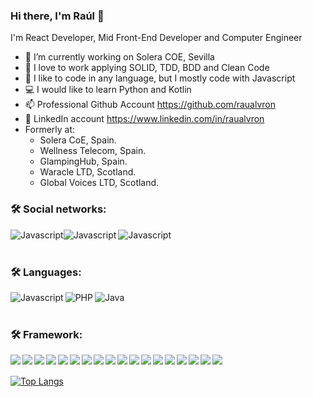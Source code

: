### Hi there, I'm Raúl 👋

I'm React Developer, Mid Front-End Developer and Computer Engineer

- 🔭 I’m currently working on Solera COE, Sevilla
- 💬 I love to work applying SOLID, TDD, BDD and Clean Code
- 🌱 I like to code in any language, but I mostly code with Javascript
- :computer: I would like to learn Python and Kotlin
- 📫 Professional Github Account https://github.com/raualvron
- :newspaper: LinkedIn account https://www.linkedin.com/in/raualvron
- Formerly at:
  - Solera CoE, Spain.
  - Wellness Telecom, Spain.
  - GlampingHub, Spain.
  - Waracle LTD, Scotland.
  - Global Voices LTD, Scotland.
  
### 🛠 Social networks:
<img style="float:left" alt="Javascript" src="https://img.shields.io/badge/GitHub-100000?style=for-the-badge&logo=github&logoColor=white"/>
<img align="left" alt="Javascript" src="https://img.shields.io/badge/LinkedIn-0077B5?style=for-the-badge&logo=linkedin&logoColor=white"/>
<img align="left" alt="Javascript" src="https://img.shields.io/badge/Twitter-1DA1F2?style=for-the-badge&logo=twitter&logoColor=white"/>
<br/><br/>
  
### 🛠 Languages:
<img align="left" alt="Javascript" src="https://img.shields.io/badge/JavaScript-323330?style=for-the-badge&logo=javascript&logoColor=F7DF1E"/>
<img align="left" alt="PHP" src="https://img.shields.io/badge/PHP-777BB4?style=for-the-badge&logo=php&logoColor=white"/> 
<img align="left" alt="Java" src="https://img.shields.io/badge/Java-ED8B00?style=for-the-badge&logo=java&logoColor=white"/>

<br/><br/>
### 🛠 Framework:
<span style="margin-bottom: 10px"><img align="left" style="margin-bottom: 10px" src="https://img.shields.io/badge/Angular-DD0031?style=for-the-badge&logo=angular&logoColor=white"/></span>
<span style="margin-bottom: 10px"><img align="left" style="margin-bottom: 10px" src="https://img.shields.io/badge/AngularJS-E23237?style=for-the-badge&logo=angularjs&logoColor=white"/></span>
<span style="margin-bottom: 10px"><img align="left" style="margin-bottom: 10px" src="https://img.shields.io/badge/Ant%20Design-1890FF?style=for-the-badge&logo=antdesign&logoColor=white"/></span>
<span style="margin-bottom: 10px"><img align="left" style="margin-bottom: 10px" src="https://img.shields.io/badge/Bootstrap-563D7C?style=for-the-badge&logo=bootstrap&logoColor=white"/></span>
<span style="margin-bottom: 10px"><img align="left" style="margin-bottom: 10px" src="https://img.shields.io/badge/Cypress-17202C?style=for-the-badge&logo=cypress&logoColor=white"/></span>
<span style="margin-bottom: 10px"><img align="left" style="margin-bottom: 10px" src="https://img.shields.io/badge/ember.js-E04E39?style=for-the-badge&logo=emberdotjs&logoColor=white"/></span>
<span style="margin-bottom: 10px"><img align="left" style="margin-bottom: 10px" src="https://img.shields.io/badge/Express.js-000000?style=for-the-badge&logo=express&logoColor=white"/></span>
<span style="margin-bottom: 10px"><img align="left" style="margin-bottom: 10px" src="https://img.shields.io/badge/firebase-ffca28?style=for-the-badge&logo=firebase&logoColor=black"/></span>
<span style="margin-bottom: 10px"><img align="left" style="margin-bottom: 10px" src="https://img.shields.io/badge/Gulp-CF4647?style=for-the-badge&logo=gulp&logoColor=white"/></span>
<span style="margin-bottom: 10px"><img align="left" style="margin-bottom: 10px" src="https://img.shields.io/badge/Jasmine-8A4182?style=for-the-badge&logo=Jasmine&logoColor=white"/></span>
<span style="margin-bottom: 10px"><img align="left" style="margin-bottom: 10px" src="https://img.shields.io/badge/Jest-C21325?style=for-the-badge&logo=jest&logoColor=white"/></span>
<span style="margin-bottom: 10px"><img align="left" style="margin-bottom: 10px" src="https://img.shields.io/badge/JWT-000000?style=for-the-badge&logo=JSON%20web%20tokens&logoColor=white"/></span>
<span style="margin-bottom: 10px"><img align="left" style="margin-bottom: 10px" src="https://img.shields.io/badge/Node.js-339933?style=for-the-badge&logo=nodedotjs&logoColor=white"/></span>
<span style="margin-bottom: 10px"><img align="left" style="margin-bottom: 10px" src="https://img.shields.io/badge/npm-CB3837?style=for-the-badge&logo=npm&logoColor=white"/></span>
<span style="margin-bottom: 10px"><img align="left" style="margin-bottom: 10px" src="https://img.shields.io/badge/React-20232A?style=for-the-badge&logo=react&logoColor=61DAFB"/></span>
<span style="margin-bottom: 10px"><img align="left" style="margin-bottom: 10px" src="https://img.shields.io/badge/Redux-593D88?style=for-the-badge&logo=redux&logoColor=white"/></span>
<span style="margin-bottom: 10px"><img align="left" style="margin-bottom: 10px" src="https://img.shields.io/badge/Sass-CC6699?style=for-the-badge&logo=sass&logoColor=white"/></span>
<span style="margin-bottom: 10px"><img align="left" style="margin-bottom: 10px" src="https://img.shields.io/badge/underscore%20js-0371B5?style=for-the-badge&logo=underscore.js&logoColor=white"/></span>
<br/><br/>
[![Top Langs](https://github-readme-stats.vercel.app/api/top-langs/?username=raualvron)](https://github.com/raualvron/github-readme-stats)
